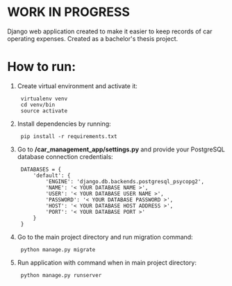 # WORK IN PROGRESS

Django web application created to make it easier to keep records of car operating expenses. Created as a bachelor's thesis project.

# How to run:

1. Create virtual environment and activate it:

        virtualenv venv
        cd venv/bin
        source activate

2. Install dependencies by running:

        pip install -r requirements.txt

3. Go to **/car_management_app/settings.py** and provide your PostgreSQL database connection credentials:

        DATABASES = {
            'default': {
                'ENGINE': 'django.db.backends.postgresql_psycopg2',
                'NAME': '< YOUR DATABASE NAME >',
                'USER': '< YOUR DATABASE USER NAME >',
                'PASSWORD': '< YOUR DATABASE PASSWORD >',
                'HOST': '< YOUR DATABASE HOST ADDRESS >',
                'PORT': '< YOUR DATABASE PORT >'
            }
        }

4. Go to the main project directory and run migration command:

        python manage.py migrate

3. Run application with command when in main project directory:

        python manage.py runserver
